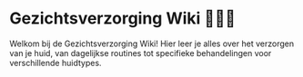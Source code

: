 # Gezichtsverzorging Wiki 🧖‍♀️✨  

Welkom bij de Gezichtsverzorging Wiki! Hier leer je alles over het verzorgen van je huid, van dagelijkse routines tot specifieke behandelingen voor verschillende huidtypes.